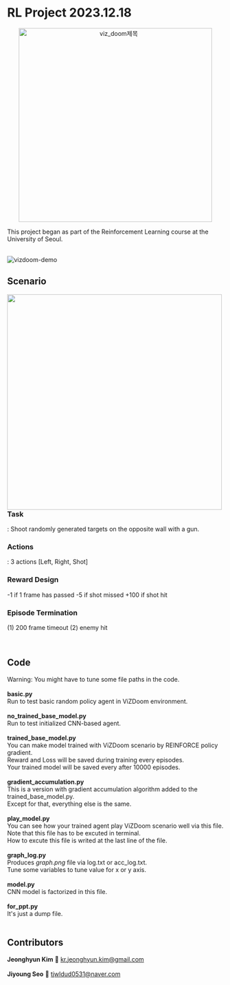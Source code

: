 # RL Project 2023.12.18
<p align="center">
	<img src="https://github.com/zyounguri/RL/assets/138076274/25fdba84-a836-4234-977a-f050752cf0e3" alt="viz_doom제목" width=450/>
</p>	
This project began as part of the Reinforcement Learning course at the University of Seoul.
<br><br>

![vizdoom-demo](https://github.com/zyounguri/RL/assets/138076274/9e5ad5d6-0c5e-4068-aca2-b114303b36bb)


## Scenario
<img src="https://github.com/zyounguri/RL/assets/138076274/31d6cada-7cab-41c8-b268-73437a2c9e50" align="left" width="500"/> 


###  **Task**
: Shoot randomly generated targets on the opposite wall with a gun.

###  **Actions**
: 3 actions [Left, Right, Shot]

###  **Reward Design**
-1 if 1 frame has passed
-5 if shot missed
+100 if shot hit

###  **Episode Termination**
(1) 200 frame timeout
(2) enemy hit

<br>

## **Code**
Warning: You might have to tune some file paths in the code.
<br><br>
**basic.py**
<br>Run to test basic random policy agent in ViZDoom environment.
<br><br>
**no_trained_base_model.py**
<br>Run to test initialized CNN-based agent.
<br><br>
**trained_base_model.py**
<br>You can make model trained with ViZDoom scenario by REINFORCE policy gradient.
<br>Reward and Loss will be saved during training every episodes.
<br>Your trained model will be saved every after 10000 episodes.
<br><br>
**gradient_accumulation.py**
<br>This is a version with gradient accumulation algorithm added to the trained_base_model.py.
<br>Except for that, everything else is the same.
<br><br>
**play_model.py**
<br>You can see how your trained agent play ViZDoom scenario well via this file.
<br>Note that this file has to be excuted in terminal.
<br>How to excute this file is writed at the last line of the file.
<br><br>
**graph_log.py**
<br>Produces *graph.png* file via log.txt or acc_log.txt.
<br>Tune some variables to tune value for x or y axis.
<br><br>
**model.py**
<br>CNN model is factorized in this file.
<br><br>
**for_ppt.py**
<br>It's just a dump file.
<br><br>

## Contributors
**Jeonghyun Kim** 📧 kr.jeonghyun.kim@gmail.com
<br><br>**Jiyoung Seo** 📧 tjwldud0531@naver.com
